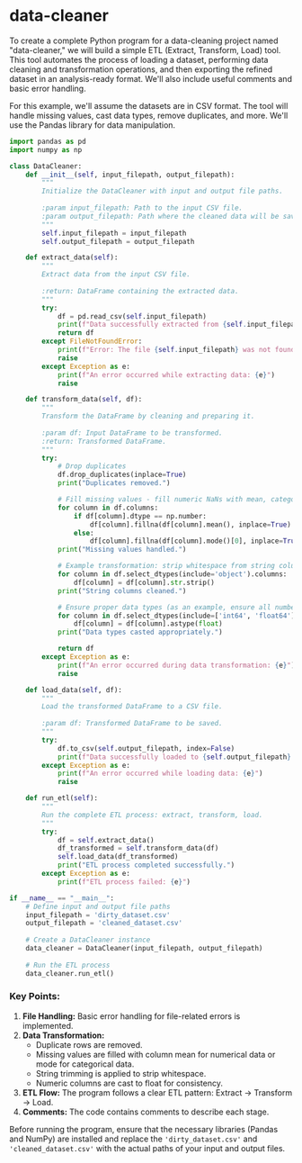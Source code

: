 # data-cleaner

To create a complete Python program for a data-cleaning project named "data-cleaner," we will build a simple ETL (Extract, Transform, Load) tool. This tool automates the process of loading a dataset, performing data cleaning and transformation operations, and then exporting the refined dataset in an analysis-ready format. We'll also include useful comments and basic error handling.

For this example, we'll assume the datasets are in CSV format. The tool will handle missing values, cast data types, remove duplicates, and more. We'll use the Pandas library for data manipulation.

```python
import pandas as pd
import numpy as np

class DataCleaner:
    def __init__(self, input_filepath, output_filepath):
        """
        Initialize the DataCleaner with input and output file paths.
        
        :param input_filepath: Path to the input CSV file.
        :param output_filepath: Path where the cleaned data will be saved.
        """
        self.input_filepath = input_filepath
        self.output_filepath = output_filepath

    def extract_data(self):
        """
        Extract data from the input CSV file.
        
        :return: DataFrame containing the extracted data.
        """
        try:
            df = pd.read_csv(self.input_filepath)
            print(f"Data successfully extracted from {self.input_filepath}.")
            return df
        except FileNotFoundError:
            print(f"Error: The file {self.input_filepath} was not found.")
            raise
        except Exception as e:
            print(f"An error occurred while extracting data: {e}")
            raise

    def transform_data(self, df):
        """
        Transform the DataFrame by cleaning and preparing it.
        
        :param df: Input DataFrame to be transformed.
        :return: Transformed DataFrame.
        """
        try:
            # Drop duplicates
            df.drop_duplicates(inplace=True)
            print("Duplicates removed.")

            # Fill missing values - fill numeric NaNs with mean, categorical NaNs with mode
            for column in df.columns:
                if df[column].dtype == np.number:
                    df[column].fillna(df[column].mean(), inplace=True)
                else:
                    df[column].fillna(df[column].mode()[0], inplace=True)
            print("Missing values handled.")

            # Example transformation: strip whitespace from string columns
            for column in df.select_dtypes(include='object').columns:
                df[column] = df[column].str.strip()
            print("String columns cleaned.")

            # Ensure proper data types (as an example, ensure all numbers are float)
            for column in df.select_dtypes(include=['int64', 'float64']).columns:
                df[column] = df[column].astype(float)
            print("Data types casted appropriately.")

            return df
        except Exception as e:
            print(f"An error occurred during data transformation: {e}")
            raise

    def load_data(self, df):
        """
        Load the transformed DataFrame to a CSV file.
        
        :param df: Transformed DataFrame to be saved.
        """
        try:
            df.to_csv(self.output_filepath, index=False)
            print(f"Data successfully loaded to {self.output_filepath}.")
        except Exception as e:
            print(f"An error occurred while loading data: {e}")
            raise

    def run_etl(self):
        """
        Run the complete ETL process: extract, transform, load.
        """
        try:
            df = self.extract_data()
            df_transformed = self.transform_data(df)
            self.load_data(df_transformed)
            print("ETL process completed successfully.")
        except Exception as e:
            print(f"ETL process failed: {e}")

if __name__ == "__main__":
    # Define input and output file paths
    input_filepath = 'dirty_dataset.csv'
    output_filepath = 'cleaned_dataset.csv'
    
    # Create a DataCleaner instance
    data_cleaner = DataCleaner(input_filepath, output_filepath)
    
    # Run the ETL process
    data_cleaner.run_etl()
```

### Key Points:

1. **File Handling:** Basic error handling for file-related errors is implemented.
2. **Data Transformation:** 
   - Duplicate rows are removed.
   - Missing values are filled with column mean for numerical data or mode for categorical data.
   - String trimming is applied to strip whitespace.
   - Numeric columns are cast to float for consistency.
3. **ETL Flow:** The program follows a clear ETL pattern: Extract -> Transform -> Load.
4. **Comments:** The code contains comments to describe each stage.

Before running the program, ensure that the necessary libraries (Pandas and NumPy) are installed and replace the `'dirty_dataset.csv'` and `'cleaned_dataset.csv'` with the actual paths of your input and output files.